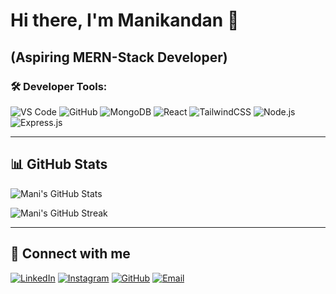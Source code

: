 # Hi there, I'm Manikandan 👋

## (Aspiring MERN-Stack Developer)

### 🛠️ Developer Tools:
![VS Code](https://img.shields.io/badge/-VS%20Code-007ACC?style=flat-square&logo=visual-studio-code&logoColor=white)
![GitHub](https://img.shields.io/badge/-GitHub-181717?style=flat-square&logo=github&logoColor=white)
![MongoDB](https://img.shields.io/badge/-MongoDB-47A248?style=flat-square&logo=mongodb&logoColor=white)
![React](https://img.shields.io/badge/-React-61DAFB?style=flat-square&logo=react&logoColor=black)
![TailwindCSS](https://img.shields.io/badge/-TailwindCSS-06B6D4?style=flat-square&logo=tailwind-css&logoColor=white)
![Node.js](https://img.shields.io/badge/-Node.js-339933?style=flat-square&logo=node.js&logoColor=white)
![Express.js](https://img.shields.io/badge/-Express.js-000000?style=flat-square&logo=express&logoColor=white)

---

## 📊 GitHub Stats

![Mani's GitHub Stats](https://github-readme-stats.vercel.app/api?username=Jacksparrow7-coder&show_icons=true&theme=radical)

![Mani's GitHub Streak](https://streak-stats.demolab.com?user=Jacksparrow7-coder&theme=radical&hide_border=true&date_format=j%20M%5B%20Y%5D)

---

## 🔗 Connect with me

[![LinkedIn](https://img.shields.io/badge/-LinkedIn-0A66C2?style=flat-square&logo=linkedin&logoColor=white)](https://www.linkedin.com/in/mani-kandan-dev?utm_source=share&utm_campaign=share_via&utm_content=profile&utm_medium=android_app)
[![Instagram](https://img.shields.io/badge/-Instagram-E4405F?style=flat-square&logo=instagram&logoColor=white)](https://www.instagram.com/__.mani.______/)
[![GitHub](https://img.shields.io/badge/-GitHub-181717?style=flat-square&logo=github&logoColor=white)](https://github.com/Jacksparrow7-coder)
[![Email](https://img.shields.io/badge/-Email-D14836?style=flat-square&logo=gmail&logoColor=white)](mailto:manikandansaravanan102004@gmail.com)
